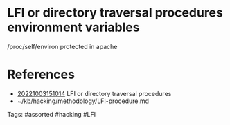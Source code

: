 # LFI or directory traversal procedures environment variables
/proc/self/environ
protected in apache

# References
- [20221003151014](/zet/20221003151014/README.md) LFI or directory traversal procedures
- ~/kb/hacking/methodology/LFI-procedure.md

Tags:
    #assorted #hacking #LFI
